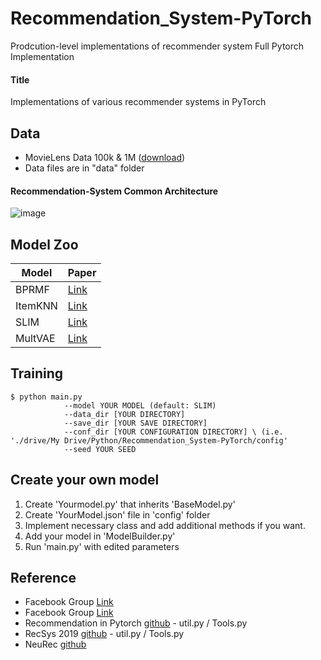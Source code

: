 # Recommendation_System-PyTorch
Prodcution-level implementations of recommender system Full Pytorch Implementation

#### Title
Implementations of various recommender systems in PyTorch

## Data
- MovieLens Data 100k & 1M ([download](https://grouplens.org/datasets/movielens/))
- Data files are in "data" folder

#### Recommendation-System Common Architecture
![image](./img/PersonalizedRecoSystems.png)

## Model Zoo
| Model    | Paper                                                                         |
|------------------|-----------------------------------------------------------------------|
| BPRMF            | [Link](https://arxiv.org/pdf/1205.2618) |
| ItemKNN          | [Link](http://web4.cs.ucl.ac.uk/staff/jun.wang/papers/2006-sigir06-unifycf.pdf) |
| SLIM             | [Link](http://glaros.dtc.umn.edu/gkhome/fetch/papers/SLIM2011icdm.pdf) |
| MultVAE          | [Link](https://arxiv.org/pdf/1802.05814) |


## Training 
    $ python main.py 
                --model YOUR MODEL (default: SLIM)
                --data_dir [YOUR DIRECTORY]
                --save_dir [YOUR SAVE DIRECTORY]
                --conf_dir [YOUR CONFIGURATION DIRECTORY] \ (i.e. './drive/My Drive/Python/Recommendation_System-PyTorch/config' 
                --seed YOUR SEED 

## Create your own model
1. Create 'Yourmodel.py' that inherits 'BaseModel.py'
2. Create 'YourModel.json' file in 'config' folder
3. Implement necessary class and add additional methods if you want.
4. Add your model in 'ModelBuilder.py'
5. Run 'main.py' with edited parameters

## Reference
- Facebook Group [Link](https://www.facebook.com/groups/2611614312273351)
- Facebook Group [Link](https://www.facebook.com/groups/PyTorchKR)
- Recommendation in Pytorch [github](https://github.com/yoongi0428/RecSys_PyTorch/blob/master/README.md) - util.py / Tools.py
- RecSys 2019 [github](https://github.com/MaurizioFD/RecSys2019_DeepLearning_Evaluation) - util.py / Tools.py
- NeuRec [github](https://github.com/wubinzzu/NeuRec)
